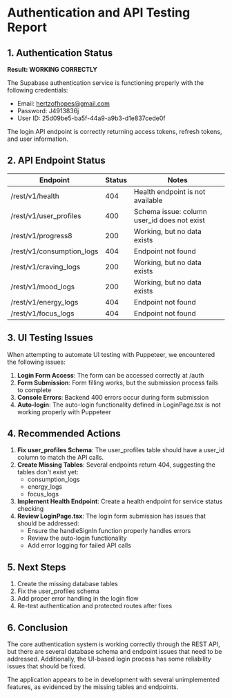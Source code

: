 # Authentication and API Testing Report

## 1. Authentication Status

**Result: WORKING CORRECTLY**

The Supabase authentication service is functioning properly with the following credentials:
- Email: hertzofhopes@gmail.com
- Password: J4913836j
- User ID: 25d09be5-ba5f-44a9-a9b3-d1e837cede0f

The login API endpoint is correctly returning access tokens, refresh tokens, and user information.

## 2. API Endpoint Status

| Endpoint | Status | Notes |
|----------|--------|-------|
| /rest/v1/health | 404 | Health endpoint is not available |
| /rest/v1/user_profiles | 400 | Schema issue: column user_id does not exist |
| /rest/v1/progress8 | 200 | Working, but no data exists |
| /rest/v1/consumption_logs | 404 | Endpoint not found |
| /rest/v1/craving_logs | 200 | Working, but no data exists |
| /rest/v1/mood_logs | 200 | Working, but no data exists |
| /rest/v1/energy_logs | 404 | Endpoint not found |
| /rest/v1/focus_logs | 404 | Endpoint not found |

## 3. UI Testing Issues

When attempting to automate UI testing with Puppeteer, we encountered the following issues:

1. **Login Form Access**: The form can be accessed correctly at /auth
2. **Form Submission**: Form filling works, but the submission process fails to complete
3. **Console Errors**: Backend 400 errors occur during form submission
4. **Auto-login**: The auto-login functionality defined in LoginPage.tsx is not working properly with Puppeteer

## 4. Recommended Actions

1. **Fix user_profiles Schema**: The user_profiles table should have a user_id column to match the API calls.
2. **Create Missing Tables**: Several endpoints return 404, suggesting the tables don't exist yet:
   - consumption_logs
   - energy_logs 
   - focus_logs
3. **Implement Health Endpoint**: Create a health endpoint for service status checking
4. **Review LoginPage.tsx**: The login form submission has issues that should be addressed:
   - Ensure the handleSignIn function properly handles errors
   - Review the auto-login functionality
   - Add error logging for failed API calls

## 5. Next Steps

1. Create the missing database tables
2. Fix the user_profiles schema
3. Add proper error handling in the login flow
4. Re-test authentication and protected routes after fixes

## 6. Conclusion

The core authentication system is working correctly through the REST API, but there are several database schema and endpoint issues that need to be addressed. Additionally, the UI-based login process has some reliability issues that should be fixed.

The application appears to be in development with several unimplemented features, as evidenced by the missing tables and endpoints. 